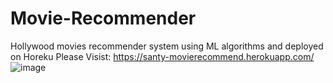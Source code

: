 # Movie-Recommender
Hollywood movies recommender system using ML algorithms and deployed on Horeku
Please Visist: https://santy-movierecommend.herokuapp.com/
![image](https://user-images.githubusercontent.com/40932902/156099864-ac8b7b4a-2122-42d4-9de2-5bd282c7c0e2.png)
